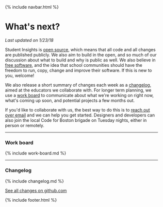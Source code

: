 {% include navbar.html %}

# What's next?
*Last updated on 1/23/18*

Student Insights is [open source](https://github.com/studentinsights/studentinsights), which means that all code and all changes are published publicly.  We also aim to build in the open, and so much of our discussion about what to build and why is public as well.  We also believe in [free software](https://www.gnu.org/philosophy/free-sw.en.html), and the idea that school communities should have the freedom to run, copy, change and improve their software.  If this is new to you, welcome!

We also release a short summary of changes each week as a [changelog](#changelog), aimed at the educators we collaborate with.  For longer term planning, we use a [work board](#work-board) to communicate about what we're working on right now, what's coming up soon, and potential projects a few months out.

If you'd like to collaborate with us, the best way to do this is to <a href="{{site.links.email}}">reach out over email</a> and we can help you get started.  Designers and developers can also join the local Code for Boston brigade on Tuesday nights, either in person or remotely.

------------------------
### Work board
{% include work-board.md %}

------------------------
### Changelog
{% include changelog.md %}

<a class="btn" href="https://github.com/studentinsights/studentinsights/issues?q=is%3Apr+is%3Aclosed">See all changes on github.com</a>

{% include footer.html %}
